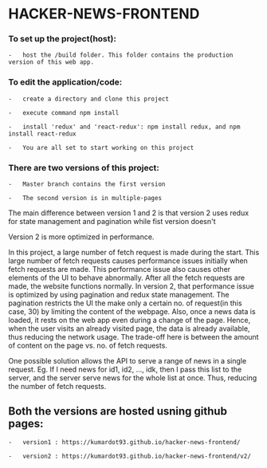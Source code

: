 # HACKER-NEWS-FRONTEND

### To set up the project(host):

    -   host the /build folder. This folder contains the production version of this web app.

### To edit the application/code:

    -   create a directory and clone this project

    -   execute command npm install

    -   install 'redux' and 'react-redux': npm install redux, and npm install react-redux

    -   You are all set to start working on this project

### There are two versions of this project:

    -   Master branch contains the first version

    -   The second version is in multiple-pages

The main difference between version 1 and 2 is that version 2 uses redux for state management and pagination while fist version doesn't

Version 2 is more optimized in performance.

In this project, a large number of fetch request is made during the start. This large number of fetch requests causes performance issues initially when fetch requests are made. This performance issue also causes other elements of the UI to behave abnormally. After all the fetch requests are made, the website functions normally. 
In version 2, that performance issue is optimized by using pagination and redux state management. The pagination restricts the UI the make only a certain no. of request(in this case, 30) by limiting the content of the webpage. Also, once a news data is loaded, it rests on the web app even during a change of the page. Hence, when the user visits an already visited page, the data is already available, thus reducing the network usage. 
The trade-off here is between the amount of content on the page vs. no. of fetch requests.

One possible solution allows the API to serve a range of news in a single request.
Eg. If I need news for id1, id2, ..., idk, then I pass this list to the server, and the server serve news for the whole list at once. Thus, reducing the number of fetch requests.

## Both the versions are hosted usning github pages:

    -   version1 : https://kumardot93.github.io/hacker-news-frontend/

    -   version2 : https://kumardot93.github.io/hacker-news-frontend/v2/